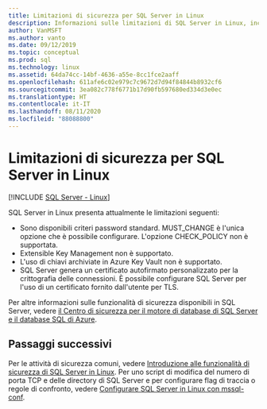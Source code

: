 ```yaml
---
title: Limitazioni di sicurezza per SQL Server in Linux
description: Informazioni sulle limitazioni di SQL Server in Linux, incluso il mancato supporto per l'uso di chiavi archiviate in Azure Key Vault e di Gestione chiavi estendibile.
author: VanMSFT
ms.author: vanto
ms.date: 09/12/2019
ms.topic: conceptual
ms.prod: sql
ms.technology: linux
ms.assetid: 64da74cc-14bf-4636-a55e-8cc1fce2aaff
ms.openlocfilehash: 611afe6c02e979c7c9672d7d94f84844b8932cf6
ms.sourcegitcommit: 3ea082c778f6771b17d90fb597680ed334d3e0ec
ms.translationtype: HT
ms.contentlocale: it-IT
ms.lasthandoff: 08/11/2020
ms.locfileid: "88088800"
---
```

# <a name="security-limitations-for-sql-server-on-linux"></a>Limitazioni di sicurezza per SQL Server in Linux

[!INCLUDE [SQL Server - Linux](../includes/applies-to-version/sql-linux.md)]

SQL Server in Linux presenta attualmente le limitazioni seguenti:

* Sono disponibili criteri password standard. MUST_CHANGE è l'unica opzione che è possibile configurare. L'opzione CHECK_POLICY non è supportata.
* Extensible Key Management non è supportato. 
* L'uso di chiavi archiviate in Azure Key Vault non è supportato.
* SQL Server genera un certificato autofirmato personalizzato per la crittografia delle connessioni. È possibile configurare SQL Server per l'uso di un certificato fornito dall'utente per TLS. 

Per altre informazioni sulle funzionalità di sicurezza disponibili in SQL Server, vedere [il Centro di sicurezza per il motore di database di SQL Server e il database SQL di Azure](../relational-databases/security/security-center-for-sql-server-database-engine-and-azure-sql-database.md).

## <a name="next-steps"></a>Passaggi successivi

Per le attività di sicurezza comuni, vedere [Introduzione alle funzionalità di sicurezza di SQL Server in Linux](sql-server-linux-security-get-started.md). Per uno script di modifica del numero di porta TCP e delle directory di SQL Server e per configurare flag di traccia o regole di confronto, vedere [Configurare SQL Server in Linux con mssql-conf](sql-server-linux-configure-mssql-conf.md).
